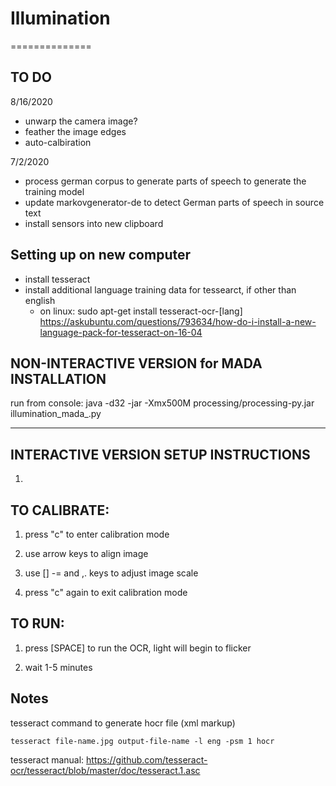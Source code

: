 # Illumination
==============

## TO DO
8/16/2020
- unwarp the camera image?
- feather the image edges
- auto-calbiration

7/2/2020
- process german corpus to generate parts of speech to generate the training model
- update markovgenerator-de to detect German parts of speech in source text
- install sensors into new clipboard

## Setting up on new computer
- install tesseract
- install additional language training data for tessearct, if other than english
  -  on linux: sudo apt-get install tesseract-ocr-[lang] https://askubuntu.com/questions/793634/how-do-i-install-a-new-language-pack-for-tesseract-on-16-04


## NON-INTERACTIVE VERSION for MADA INSTALLATION

run from console:
java -d32 -jar -Xmx500M processing/processing-py.jar illumination_mada_.py

-------------------
## INTERACTIVE VERSION SETUP INSTRUCTIONS

1. 


## TO CALIBRATE:

1. press "c" to enter calibration mode

2. use arrow keys to align image

3. use [] -= and ,. keys to adjust image scale

4. press "c" again to exit calibration mode

## TO RUN:

1. press [SPACE] to run the OCR, light will begin to flicker

2. wait 1-5 minutes

## Notes
tesseract command to generate hocr file (xml markup)

```tesseract file-name.jpg output-file-name -l eng -psm 1 hocr```

tesseract manual: https://github.com/tesseract-ocr/tesseract/blob/master/doc/tesseract.1.asc

